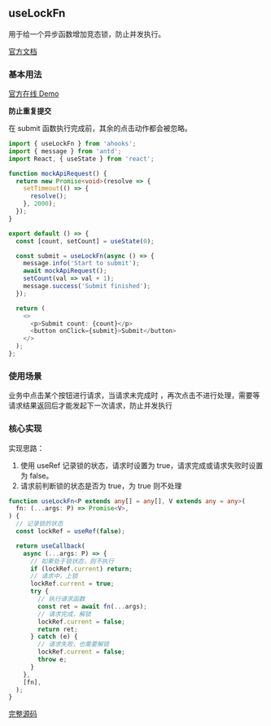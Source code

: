 ## useLockFn

用于给一个异步函数增加竞态锁，防止并发执行。

[官方文档](https://ahooks.js.org/zh-CN/hooks/use-lock-fn)

### 基本用法

[官方在线 Demo](https://ahooks.js.org/~demos/uselockfn-demo1/)

**防止重复提交**

在 submit 函数执行完成前，其余的点击动作都会被忽略。

```ts
import { useLockFn } from 'ahooks';
import { message } from 'antd';
import React, { useState } from 'react';

function mockApiRequest() {
  return new Promise<void>(resolve => {
    setTimeout(() => {
      resolve();
    }, 2000);
  });
}

export default () => {
  const [count, setCount] = useState(0);

  const submit = useLockFn(async () => {
    message.info('Start to submit');
    await mockApiRequest();
    setCount(val => val + 1);
    message.success('Submit finished');
  });

  return (
    <>
      <p>Submit count: {count}</p>
      <button onClick={submit}>Submit</button>
    </>
  );
};
```

### 使用场景

业务中点击某个按钮进行请求，当请求未完成时 ，再次点击不进行处理，需要等请求结果返回后才能发起下一次请求，防止并发执行

### 核心实现

实现思路：

1. 使用 useRef 记录锁的状态，请求时设置为 true，请求完成或请求失败时设置为 false。
2. 请求前判断锁的状态是否为 true，为 true 则不处理

```ts
function useLockFn<P extends any[] = any[], V extends any = any>(
  fn: (...args: P) => Promise<V>,
) {
  // 记录锁的状态
  const lockRef = useRef(false);

  return useCallback(
    async (...args: P) => {
      // 如果处于锁状态，则不执行
      if (lockRef.current) return;
      // 请求中，上锁
      lockRef.current = true;
      try {
        // 执行请求函数
        const ret = await fn(...args);
        // 请求完成，解锁
        lockRef.current = false;
        return ret;
      } catch (e) {
        // 请求失败，也需要解锁
        lockRef.current = false;
        throw e;
      }
    },
    [fn],
  );
}
```

[完整源码](https://github.com/alibaba/hooks/blob/v3.7.4/packages/hooks/src/useLockFn/index.ts)
